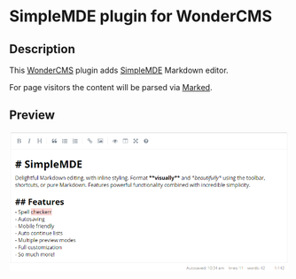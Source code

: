 # SimpleMDE plugin for WonderCMS

## Description

This [WonderCMS](https://github.com/robiso/wondercms) plugin adds [SimpleMDE](https://github.com/sparksuite/simplemde-markdown-editor) Markdown editor.

For page visitors the content will be parsed via [Marked](https://github.com/markedjs/marked).

## Preview

![Plugin preview](preview.png)
